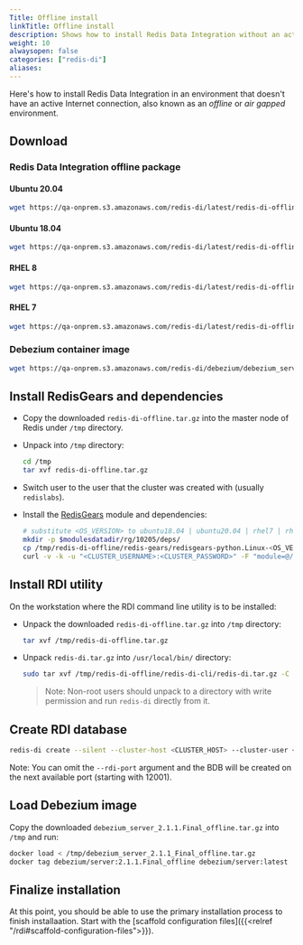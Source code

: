 ```yaml
---
Title: Offline install
linkTitle: Offline install
description: Shows how to install Redis Data Integration without an active Internet connection.
weight: 10
alwaysopen: false
categories: ["redis-di"]
aliases: 
---
```


Here's how to install Redis Data Integration in an environment that doesn't have an active Internet connection, also known as an _offline_ or _air gapped_ environment.

## Download

### Redis Data Integration offline package

#### Ubuntu 20.04

```bash
wget https://qa-onprem.s3.amazonaws.com/redis-di/latest/redis-di-offline-ubuntu20.04-latest.tar.gz -O /tmp/redis-di-offline.tar.gz
```

#### Ubuntu 18.04

```bash
wget https://qa-onprem.s3.amazonaws.com/redis-di/latest/redis-di-offline-ubuntu18.04-latest.tar.gz -O /tmp/redis-di-offline.tar.gz
```

#### RHEL 8

```bash
wget https://qa-onprem.s3.amazonaws.com/redis-di/latest/redis-di-offline-rhel8-latest.tar.gz -O /tmp/redis-di-offline.tar.gz
```

#### RHEL 7

```bash
wget https://qa-onprem.s3.amazonaws.com/redis-di/latest/redis-di-offline-rhel7-latest.tar.gz -O /tmp/redis-di-offline.tar.gz
```

### Debezium container image

```bash
wget https://qa-onprem.s3.amazonaws.com/redis-di/debezium/debezium_server_{{ site.debezium_server_version }}_offline.tar.gz
```

## Install RedisGears and dependencies

- Copy the downloaded `redis-di-offline.tar.gz` into the master node of Redis under `/tmp` directory.

- Unpack into `/tmp` directory:

  ```bash
  cd /tmp
  tar xvf redis-di-offline.tar.gz
  ```

- Switch user to the user that the cluster was created with (usually `redislabs`).

- Install the [RedisGears](https://redis.com/modules/redis-gears/) module and dependencies:

  ```bash
  # substitute <OS_VERSION> to ubuntu18.04 | ubuntu20.04 | rhel7 | rhel8
  mkdir -p $modulesdatadir/rg/10205/deps/
  cp /tmp/redis-di-offline/redis-gears/redisgears-python.Linux-<OS_VERSION>-x86_64.{{ site.redis_gears_min_version }}.tgz $modulesdatadir/rg/10205/deps/
  curl -v -k -u "<CLUSTER_USERNAME>:<CLUSTER_PASSWORD>" -F "module=@/tmp/redis-di-offline/redis-gears/redisgears_python.Linux-<OS_VERSION>-x86_64.{{ site.redis_gears_min_version }}.zip" https://localhost:9443/v2/modules
  ```

## Install RDI utility

On the workstation where the RDI command line utility is to be installed:

- Unpack the downloaded `redis-di-offline.tar.gz` into `/tmp` directory:

  ```bash
  tar xvf /tmp/redis-di-offline.tar.gz
  ```

- Unpack `redis-di.tar.gz` into `/usr/local/bin/` directory:

  ```bash
  sudo tar xvf /tmp/redis-di-offline/redis-di-cli/redis-di.tar.gz -C /usr/local/bin/
  ```

  > Note: Non-root users should unpack to a directory with write permission and run `redis-di` directly from it.

## Create RDI database

```bash
redis-di create --silent --cluster-host <CLUSTER_HOST> --cluster-user <CLUSTER_USER> --cluster-password <CLUSTER_PASSWORD> --rdi-port <RC_PORT> --rdi-password <RC_PASSWORD>
```

Note: You can omit the `--rdi-port` argument and the BDB will be created on the next available port (starting with 12001).

## Load Debezium image

Copy the downloaded `debezium_server_2.1.1.Final_offline.tar.gz` into `/tmp` and run:

```bash
docker load < /tmp/debezium_server_2.1.1_Final_offline.tar.gz
docker tag debezium/server:2.1.1.Final_offline debezium/server:latest
```

## Finalize installation

At this point, you should be able to use the primary installation process to finish installaation.  Start with the [scaffold configuration files]({{<relref "/rdi#scaffold-configuration-files">}}).
